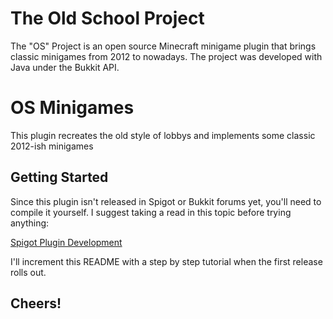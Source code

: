# The Old School Project

The "OS" Project is an open source Minecraft minigame plugin that brings classic minigames from 2012 to nowadays. The project was developed with Java under the Bukkit API.

# OS Minigames

This plugin recreates the old style of lobbys and implements some classic 2012-ish minigames

## Getting Started

Since this plugin isn't released in Spigot or Bukkit forums yet, you'll need to compile it yourself. I suggest taking a read in this topic before trying anything:

[Spigot Plugin Development](https://www.spigotmc.org/wiki/spigot-plugin-development/)

I'll increment this README with a step by step tutorial when the first release rolls out.

## Cheers!

 
